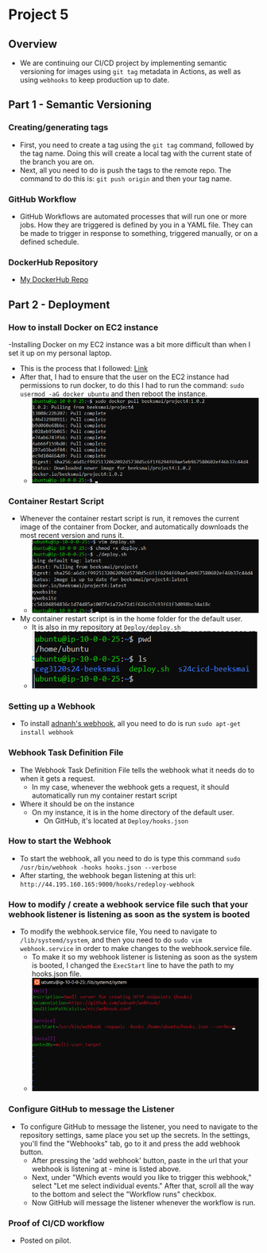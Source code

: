 # Project 5

## Overview
- We are continuing our CI/CD project by implementing semantic versioning for images using `git tag` metadata in Actions, as well as using `webhooks` to keep production up to date.

## Part 1 - Semantic Versioning

### Creating/generating tags
- First, you need to create a tag using the `git tag` command, followed by the tag name. Doing this will create a local tag with the current state of the branch you are on.
- Next, all you need to do is push the tags to the remote repo. The command to do this is: `git push origin` and then your tag name.

### GitHub Workflow
- GitHub Workflows are automated processes that will run one or more jobs. How they are triggered is defined by you in a YAML file. They can be made to trigger in response to something, triggered manually, or on a defined schedule.

### DockerHub Repository
- [My DockerHub Repo](https://hub.docker.com/r/beeksmai/project4/tags)

## Part 2 - Deployment

### How to install Docker on EC2 instance
-Installing Docker on my EC2 instance was a bit more difficult than when I set it up on my personal laptop.
- This is the process that I followed: [Link](https://docs.docker.com/engine/install/ubuntu/)
- After that, I had to ensure that the user on the EC2 instance had permissions to run docker, to do this I had to run the command: `sudo usermod -aG docker ubuntu` and then reboot the instance.
  - ![docker pull](./images/dockerpull.png)

### Container Restart Script
- Whenever the container restart script is run, it removes the current image of the container from Docker, and automatically downloads the most recent version and runs it.
  - ![Restart Script](./images/scriptproof.png)
- My container restart script is in the home folder for the default user.
  - It is also in my repository at `Deploy/deploy.sh`
  - ![Location](./images/location.png)
 

### Setting up a Webhook
- To install [adnanh's webhook](https://github.com/adnanh/webhook), all you need to do is run `sudo apt-get install webhook`

### Webhook Task Definition File
- The Webhook Task Definition File tells the webhook what it needs do to when it gets a request.
  - In my case, whenever the webhook gets a request, it should automatically run my container restart script
- Where it should be on the instance
  - On my instance, it is in the home directory of the default user.
    - On GitHub, it's located at `Deploy/hooks.json`
  
### How to start the Webhook
- To start the webhook, all you need to do is type this command `sudo /usr/bin/webhook -hooks hooks.json --verbose`
- After starting, the webhook began listening at this url: `http://44.195.160.165:9000/hooks/redeploy-webhook`

### How to modify / create a webhook service file such that your webhook listener is listening as soon as the system is booted
- To modify the webhook.service file, You need to navigate to `/lib/systemd/system`, and then you need to do `sudo vim webhook.service` in order to make changes to the webhook.service file.
  - To make it so my webhook listener is listening as soon as the system is booted, I changed the `ExecStart` line to have the path to my hooks.json file.
  - ![Webhook Service](./images/changewebhookservice.png)

### Configure GitHub to message the Listener
- To configure GitHub to message the listener, you need to navigate to the repository settings, same place you set up the secrets. In the settings, you'll find the "Webhooks" tab, go to it and press the add webhook button.
  - After pressing the 'add webhook' button, paste in the url that your webhook is listening at - mine is listed above.
  - Next, under "Which events would you like to trigger this webhook," select "Let me select individual events." After that, scroll all the way to the bottom and select the "Workflow runs" checkbox.
  - Now GitHub will message the listener whenever the workflow is run.

### Proof of CI/CD workflow
- Posted on pilot.

